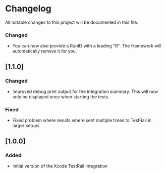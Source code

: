 # Changelog

All notable changes to this project will be documented in this file.

### Changed

- You can now also provide a RunID with a leading "R". The framework will automatically remove it for you.


## [1.1.0]

### Changed

- Improved debug print output for the integration summary. This will now only be displayed once when starting the tests.

### Fixed

- Fixed problem where results where sent multiple times to TestRail in larger setups

## [1.0.0]

### Added

- Initial version of the Xcode TestRail Integration
